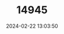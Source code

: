 ---
title: "14945"
category: "Scotorepens orion"
draft: false
date: 2024-02-22 13:03:50
languages:
  English: ["Eastern Broad-nosed Bat"]
---
